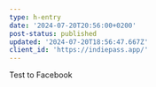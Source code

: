 ```yaml
---
type: h-entry
date: '2024-07-20T20:56:00+0200'
post-status: published
updated: '2024-07-20T18:56:47.667Z'
client_id: 'https://indiepass.app/'
---
```

Test to Facebook
